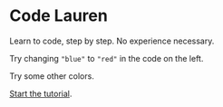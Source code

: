 # Code Lauren

Learn to code, step by step. No experience necessary.

Try changing `"blue"` to `"red"` in the code on the left.

Try some other colors.

[Start the tutorial](#oval).
